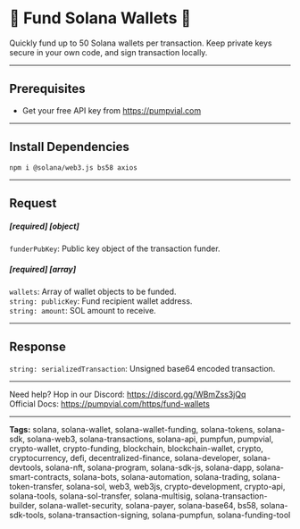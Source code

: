 # 🧪 Fund Solana Wallets 🧪

Quickly fund up to 50 Solana wallets per transaction. Keep private keys secure in your own code, and sign transaction locally.

---

## Prerequisites

- Get your free API key from https://pumpvial.com

---

## Install Dependencies

`npm i @solana/web3.js bs58 axios`

---

## Request

##### [required] [object]

`funderPubKey`: Public key object of the transaction funder.

##### [required] [array]

`wallets`: Array of wallet objects to be funded.  
`string: publicKey`: Fund recipient wallet address.  
`string: amount`: SOL amount to receive.

---

## Response

`string: serializedTransaction`: Unsigned base64 encoded transaction.

---

Need help? Hop in our Discord: https://discord.gg/WBmZss3jQq  
Official Docs: https://pumpvial.com/https/fund-wallets

---

**Tags:** solana, solana-wallet, solana-wallet-funding, solana-tokens, solana-sdk, solana-web3, solana-transactions, solana-api, pumpfun, pumpvial, crypto-wallet, crypto-funding, blockchain, blockchain-wallet, crypto, cryptocurrency, defi, decentralized-finance, solana-developer, solana-devtools, solana-nft, solana-program, solana-sdk-js, solana-dapp, solana-smart-contracts, solana-bots, solana-automation, solana-trading, solana-token-transfer, solana-sol, web3, web3js, crypto-development, crypto-api, solana-tools, solana-sol-transfer, solana-multisig, solana-transaction-builder, solana-wallet-security, solana-payer, solana-base64, bs58, solana-sdk-tools, solana-transaction-signing, solana-pumpfun, solana-funding-tool
